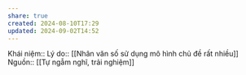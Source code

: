 ```yaml
---
share: true
created: 2024-08-10T17:29
updated: 2024-09-02T14:52
---
```

Khái niệm:: 
Lý do:: [[Nhân văn số sử dụng mô hình chủ đề rất nhiều]]
Nguồn:: [[Tự ngẫm nghĩ, trải nghiệm]]